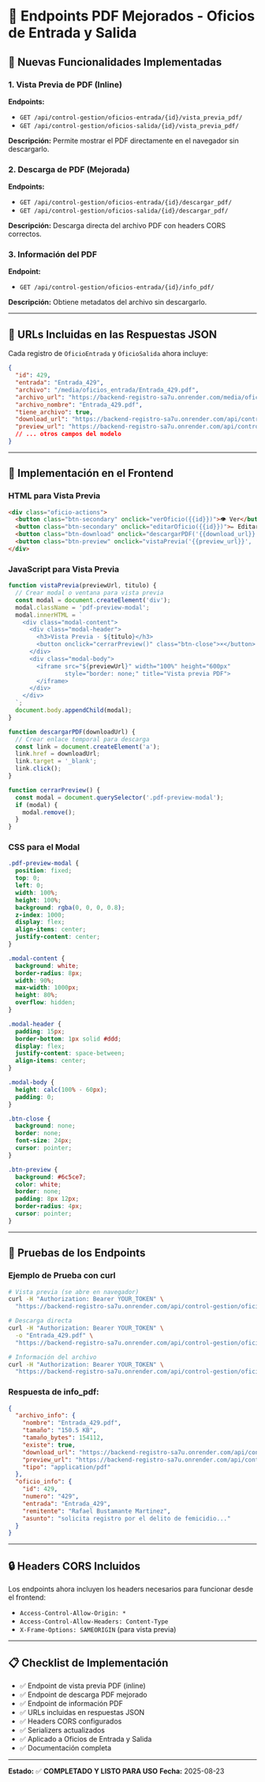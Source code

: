 # 📄 Endpoints PDF Mejorados - Oficios de Entrada y Salida

## 🎯 Nuevas Funcionalidades Implementadas

### 1. Vista Previa de PDF (Inline)
**Endpoints:**
- `GET /api/control-gestion/oficios-entrada/{id}/vista_previa_pdf/`
- `GET /api/control-gestion/oficios-salida/{id}/vista_previa_pdf/`

**Descripción:** Permite mostrar el PDF directamente en el navegador sin descargarlo.

### 2. Descarga de PDF (Mejorada)
**Endpoints:**
- `GET /api/control-gestion/oficios-entrada/{id}/descargar_pdf/`
- `GET /api/control-gestion/oficios-salida/{id}/descargar_pdf/`

**Descripción:** Descarga directa del archivo PDF con headers CORS correctos.

### 3. Información del PDF
**Endpoint:**
- `GET /api/control-gestion/oficios-entrada/{id}/info_pdf/`

**Descripción:** Obtiene metadatos del archivo sin descargarlo.

---

## 🔗 URLs Incluidas en las Respuestas JSON

Cada registro de `OficioEntrada` y `OficioSalida` ahora incluye:

```json
{
  "id": 429,
  "entrada": "Entrada_429",
  "archivo": "/media/oficios_entrada/Entrada_429.pdf",
  "archivo_url": "https://backend-registro-sa7u.onrender.com/media/oficios_entrada/Entrada_429.pdf",
  "archivo_nombre": "Entrada_429.pdf",
  "tiene_archivo": true,
  "download_url": "https://backend-registro-sa7u.onrender.com/api/control-gestion/oficios-entrada/429/descargar_pdf/",
  "preview_url": "https://backend-registro-sa7u.onrender.com/api/control-gestion/oficios-entrada/429/vista_previa_pdf/",
  // ... otros campos del modelo
}
```

---

## 🎨 Implementación en el Frontend

### HTML para Vista Previa
```html
<div class="oficio-actions">
  <button class="btn-secondary" onclick="verOficio({{id}})">👁️ Ver</button>
  <button class="btn-secondary" onclick="editarOficio({{id}})">✏️ Editar</button>
  <button class="btn-download" onclick="descargarPDF('{{download_url}}')">⬇️ Descargar PDF</button>
  <button class="btn-preview" onclick="vistaPrevia('{{preview_url}}', '{{entrada}}')">📄 Vista Previa</button>
</div>
```

### JavaScript para Vista Previa
```javascript
function vistaPrevia(previewUrl, titulo) {
  // Crear modal o ventana para vista previa
  const modal = document.createElement('div');
  modal.className = 'pdf-preview-modal';
  modal.innerHTML = `
    <div class="modal-content">
      <div class="modal-header">
        <h3>Vista Previa - ${titulo}</h3>
        <button onclick="cerrarPreview()" class="btn-close">×</button>
      </div>
      <div class="modal-body">
        <iframe src="${previewUrl}" width="100%" height="600px" 
                style="border: none;" title="Vista previa PDF">
        </iframe>
      </div>
    </div>
  `;
  document.body.appendChild(modal);
}

function descargarPDF(downloadUrl) {
  // Crear enlace temporal para descarga
  const link = document.createElement('a');
  link.href = downloadUrl;
  link.target = '_blank';
  link.click();
}

function cerrarPreview() {
  const modal = document.querySelector('.pdf-preview-modal');
  if (modal) {
    modal.remove();
  }
}
```

### CSS para el Modal
```css
.pdf-preview-modal {
  position: fixed;
  top: 0;
  left: 0;
  width: 100%;
  height: 100%;
  background: rgba(0, 0, 0, 0.8);
  z-index: 1000;
  display: flex;
  align-items: center;
  justify-content: center;
}

.modal-content {
  background: white;
  border-radius: 8px;
  width: 90%;
  max-width: 1000px;
  height: 80%;
  overflow: hidden;
}

.modal-header {
  padding: 15px;
  border-bottom: 1px solid #ddd;
  display: flex;
  justify-content: space-between;
  align-items: center;
}

.modal-body {
  height: calc(100% - 60px);
  padding: 0;
}

.btn-close {
  background: none;
  border: none;
  font-size: 24px;
  cursor: pointer;
}

.btn-preview {
  background: #6c5ce7;
  color: white;
  border: none;
  padding: 8px 12px;
  border-radius: 4px;
  cursor: pointer;
}
```

---

## 🧪 Pruebas de los Endpoints

### Ejemplo de Prueba con curl
```bash
# Vista previa (se abre en navegador)
curl -H "Authorization: Bearer YOUR_TOKEN" \
  "https://backend-registro-sa7u.onrender.com/api/control-gestion/oficios-entrada/429/vista_previa_pdf/"

# Descarga directa
curl -H "Authorization: Bearer YOUR_TOKEN" \
  -o "Entrada_429.pdf" \
  "https://backend-registro-sa7u.onrender.com/api/control-gestion/oficios-entrada/429/descargar_pdf/"

# Información del archivo
curl -H "Authorization: Bearer YOUR_TOKEN" \
  "https://backend-registro-sa7u.onrender.com/api/control-gestion/oficios-entrada/429/info_pdf/"
```

### Respuesta de info_pdf:
```json
{
  "archivo_info": {
    "nombre": "Entrada_429.pdf",
    "tamaño": "150.5 KB",
    "tamaño_bytes": 154112,
    "existe": true,
    "download_url": "https://backend-registro-sa7u.onrender.com/api/control-gestion/oficios-entrada/429/descargar_pdf/",
    "preview_url": "https://backend-registro-sa7u.onrender.com/api/control-gestion/oficios-entrada/429/vista_previa_pdf/",
    "tipo": "application/pdf"
  },
  "oficio_info": {
    "id": 429,
    "numero": "429",
    "entrada": "Entrada_429",
    "remitente": "Rafael Bustamante Martinez",
    "asunto": "solicita registro por el delito de femicidio..."
  }
}
```

---

## 🔒 Headers CORS Incluidos

Los endpoints ahora incluyen los headers necesarios para funcionar desde el frontend:
- `Access-Control-Allow-Origin: *`
- `Access-Control-Allow-Headers: Content-Type`
- `X-Frame-Options: SAMEORIGIN` (para vista previa)

---

## 📋 Checklist de Implementación

- ✅ Endpoint de vista previa PDF (inline)
- ✅ Endpoint de descarga PDF mejorado
- ✅ Endpoint de información PDF
- ✅ URLs incluidas en respuestas JSON
- ✅ Headers CORS configurados
- ✅ Serializers actualizados
- ✅ Aplicado a Oficios de Entrada y Salida
- ✅ Documentación completa

---

**Estado:** ✅ **COMPLETADO Y LISTO PARA USO**
**Fecha:** 2025-08-23
